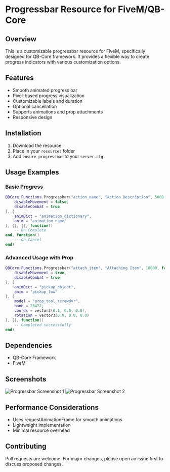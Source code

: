 # Progressbar Resource for FiveM/QB-Core

## Overview
This is a customizable progressbar resource for FiveM, specifically designed for QB-Core framework. It provides a flexible way to create progress indicators with various customization options.

## Features
- Smooth animated progress bar
- Pixel-based progress visualization
- Customizable labels and duration
- Optional cancellation
- Supports animations and prop attachments
- Responsive design

## Installation
1. Download the resource
2. Place in your `resources` folder
3. Add `ensure progressbar` to your `server.cfg`

## Usage Examples

### Basic Progress
```lua
QBCore.Functions.Progressbar("action_name", "Action Description", 5000, false, true, {
    disableMovement = false,
    disableCombat = true
}, {
    animDict = "animation_dictionary",
    anim = "animation_name"
}, {}, {}, function()
    -- On Complete
end, function()
    -- On Cancel
end)
```

### Advanced Usage with Prop
```lua
QBCore.Functions.Progressbar("attach_item", "Attaching Item", 10000, false, true, {
    disableMovement = true,
    disableCombat = true
}, {
    animDict = "pickup_object",
    anim = "pickup_low"
}, {
    model = "prop_tool_screwdvr",
    bone = 28422,
    coords = vector3(0.1, 0.0, 0.0),
    rotation = vector3(0.0, 0.0, 0.0)
}, {}, function()
    -- Completed successfully
end)
```


## Dependencies
- QB-Core Framework
- FiveM

## Screenshots
![Progressbar Screenshot 1](https://github.com/user-attachments/assets/16716e97-c313-4e95-be90-9ac505dc6c8a)
![Progressbar Screenshot 2](https://github.com/user-attachments/assets/cfc77f4b-ec97-4d17-8c66-a6ed93c79c70)

## Performance Considerations
- Uses requestAnimationFrame for smooth animations
- Lightweight implementation
- Minimal resource overhead

## Contributing
Pull requests are welcome. For major changes, please open an issue first to discuss proposed changes.

